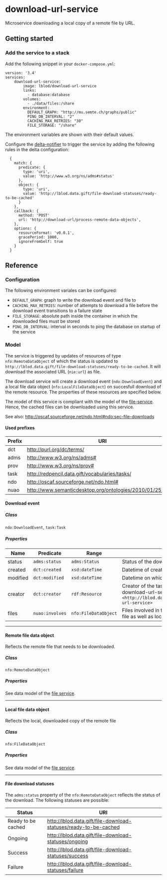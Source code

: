 # download-url-service

Microservice downloading a local copy of a remote file by URL.

## Getting started
### Add the service to a stack
Add the following snippet in your `docker-compose.yml`:

```
version: '3.4'
services:
    download-url-service:
        image: lblod/download-url-service
        links:
          - database:database
        volumes:
          - ./data/files:/share
        environment:
          DEFAULT_GRAPH: "http://mu.semte.ch/graphs/public"
          PING_DB_INTERVAL: "2"
          CACHING_MAX_RETRIES: "30"
          FILE_STORAGE: "/share"
```

The environment variables are shown with their default values.

Configure the [delta-notifier](https://github.com/mu-semtech/delta-notifier) to trigger the service by adding the following rules in the delta configuration:

```
  {
    match: {
      predicate: {
        type: 'uri',
        value: 'http://www.w3.org/ns/adms#status'
      },
      object: {
        type: 'uri',
        value: 'http://lblod.data.gift/file-download-statuses/ready-to-be-cached'
      }
    },
    callback: {
      method: 'POST'
      url: 'http://download-url/process-remote-data-objects',
    },
    options: {
      resourceFormat: 'v0.0.1',
      gracePeriod: 1000,
      ignoreFromSelf: true
    }
  }
```

## Reference
### Configuration
The following environment variales can be configured:
* `DEFAULT_GRAPH`: graph to write the download event and file to
* `CACHING_MAX_RETRIES`: number of attempts to download a file before the download event transitions to a failure state
* `FILE_STORAGE`: absolute path inside the container in which the downloaded files must be stored
* `PING_DB_INTERVAL`: interval in seconds to ping the database on startup of the service

### Model
The service is triggered by updates of resources of type `nfo:RemoteDataObject` of which the status is updated to `http://lblod.data.gift/file-download-statuses/ready-to-be-cached`. It will download the associated URL (`nie:url`) as file.

The download service will create a download event (`ndo:DownloadEvent`) and a local file data object (`nfo:LocalFileDataObject`) on succesfull download of the remote resource. The properties of these resources are specified below.

The model of this service is compliant with the model of the [file-service](http://github.com/mu-semtech/file-service). Hence, the cached files can be downloaded using this service.

See also: http://oscaf.sourceforge.net/ndo.html#ndo:sec-file-downloads

#### Used prefixes
| Prefix       | URI                                                       |
|--------------|-----------------------------------------------------------|
| dct          | http://purl.org/dc/terms/                                 |
| adms         | http://www.w3.org/ns/adms#                                |
| prov         | http://www.w3.org/ns/prov#                                |
| task         | http://redpencil.data.gift/vocabularies/tasks/ |
| ndo          | http://oscaf.sourceforge.net/ndo.html# |
| nuao         | http://www.semanticdesktop.org/ontologies/2010/01/25/nuao# |

#### Download event
##### Class
`ndo:DownloadEvent`, `task:Task`
##### Properties
| Name       | Predicate        | Range            | Definition                                                                                                                          |
|------------|------------------|------------------|-------------------------------------------------------------------------------------------------------------------------------------|
| status     | `adms:status`    | `adms:Status`    | Status of the download                             |
| created    | `dct:created`    | `xsd:dateTime`   | Datetime of creation of the task                                                                                          |
| modified   | `dct:modified`   | `xsd:dateTime`   | Datetime on which the task was modified                                                                                             |
| creator    | `dct:creator`    | `rdf:Resource`   | Creator of the task, in this case the download-url-service `<http://lblod.data.gift/services/download-url-service>` |
| files      | `nuao:involves`   | `nfo:FileDataObject` | Files involved in the download event (remote file as well as local file) |
___
#### Remote file data object
Reflects the remote file that needs to be downloaded.
##### Class
`nfo:RemoteDataObject`
##### Properties
See data model of the [file service](https://github.com/mu-semtech/file-service#resources).
___
#### Local file data object
Reflects the local, downloaded copy of the remote file
##### Class
`nfo:FileDataObject`
##### Properties
See data model of the [file service](https://github.com/mu-semtech/file-service#resources).
___
#### File download statuses
The `adms:status` property of the `nfo:RemoteDataObject` reflects the status of the download. The following statuses are possible:

| Status | URI |
| --- | --- |
| Ready to be cached | http://lblod.data.gift/file-download-statuses/ready-to-be-cached |
| Ongoing | http://lblod.data.gift/file-download-statuses/ongoing |
| Success | http://lblod.data.gift/file-download-statuses/success |
| Failure | http://lblod.data.gift/file-download-statuses/failure |
